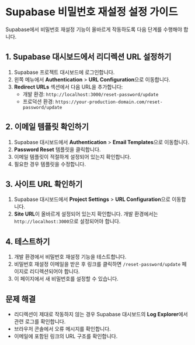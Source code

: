 # Supabase 비밀번호 재설정 설정 가이드

Supabase에서 비밀번호 재설정 기능이 올바르게 작동하도록 다음 단계를 수행해야 합니다.

## 1. Supabase 대시보드에서 리디렉션 URL 설정하기

1. Supabase 프로젝트 대시보드에 로그인합니다.
2. 왼쪽 메뉴에서 **Authentication** > **URL Configuration**으로 이동합니다.
3. **Redirect URLs** 섹션에서 다음 URL을 추가합니다:
   - 개발 환경: `http://localhost:3000/reset-password/update`
   - 프로덕션 환경: `https://your-production-domain.com/reset-password/update`

## 2. 이메일 템플릿 확인하기

1. Supabase 대시보드에서 **Authentication** > **Email Templates**으로 이동합니다.
2. **Password Reset** 템플릿을 클릭합니다.
3. 이메일 템플릿이 적절하게 설정되어 있는지 확인합니다.
4. 필요한 경우 템플릿을 수정합니다.

## 3. 사이트 URL 확인하기

1. Supabase 대시보드에서 **Project Settings** > **URL Configuration**으로 이동합니다.
2. **Site URL**이 올바르게 설정되어 있는지 확인합니다. 개발 환경에서는 `http://localhost:3000`으로 설정되어야 합니다.

## 4. 테스트하기

1. 개발 환경에서 비밀번호 재설정 기능을 테스트합니다.
2. 비밀번호 재설정 이메일을 받은 후 링크를 클릭하면 `/reset-password/update` 페이지로 리디렉션되어야 합니다.
3. 이 페이지에서 새 비밀번호를 설정할 수 있습니다.

## 문제 해결

- 리디렉션이 제대로 작동하지 않는 경우 Supabase 대시보드의 **Log Explorer**에서 관련 로그를 확인합니다.
- 브라우저 콘솔에서 오류 메시지를 확인합니다.
- 이메일에 포함된 링크의 URL 구조를 확인합니다.
